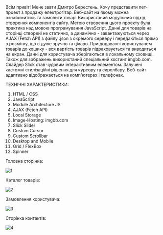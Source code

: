 Всім привіт! Мене звати Дмитро Берестень. Хочу представити пет-проект з продажу електрогітар. Веб-сайт на якому можна ознайомитись та замовити товар. Використаний модульний підхід створення компонентів сайту. Метою створення цього проекту була практика над мовою програмування JavaScript. Данні для товарів на сторінці створені не статично, а динамічно - завантажуються через AJAX (Fetch API) з файлу .json з окремого серверу і передаються прямо в розмітку, що є дуже зручно та цікаво. При додаванні користувачем товарів до кошику - вся вартість товарів підраховується та виводиться на екран. Данні для користувача зберігаються в локальному сховищі. Також для зображень використаний спеціальний хостинг imgbb.com. Слайдер Slick став чудовим інтерактивним елементом. Залучені кастомні стилізаційні рішення для курсору та скролбару. Веб-сайт адаптивно відображається на комп'ютерах і телефонах.

ТЕХНІЧНІ ХАРАКТЕРИСТИКИ:
1. HTML / CSS
2. JavaScript
3. Module Architecture JS
4. AJAX (Fetch API)
5. Local Storage
6. Image-Hosting: imgbb.com
7. Slick Slider
8. Custom Cursor
9. Custom Scrollbar
10. Desktop and Mobile 
11. Grid / FlexBox
12. Spinner

Головна сторінка:

![1](https://user-images.githubusercontent.com/87872240/213876831-fdba3211-fb4a-4647-8cab-9a4799de521f.png)

Каталог товарів:

![2](https://user-images.githubusercontent.com/87872240/213876843-43f80200-fbee-4ce9-8db0-78deb60bf0b3.png)

Замовлення користувача:

![3](https://user-images.githubusercontent.com/87872240/213876874-c4cdf207-9aae-426c-ba54-306da8c09eb1.png)

Сторінка контактів: 

![4](https://user-images.githubusercontent.com/87872240/213876899-77c620b9-2ae7-4870-be9a-561c81c165a0.png)

